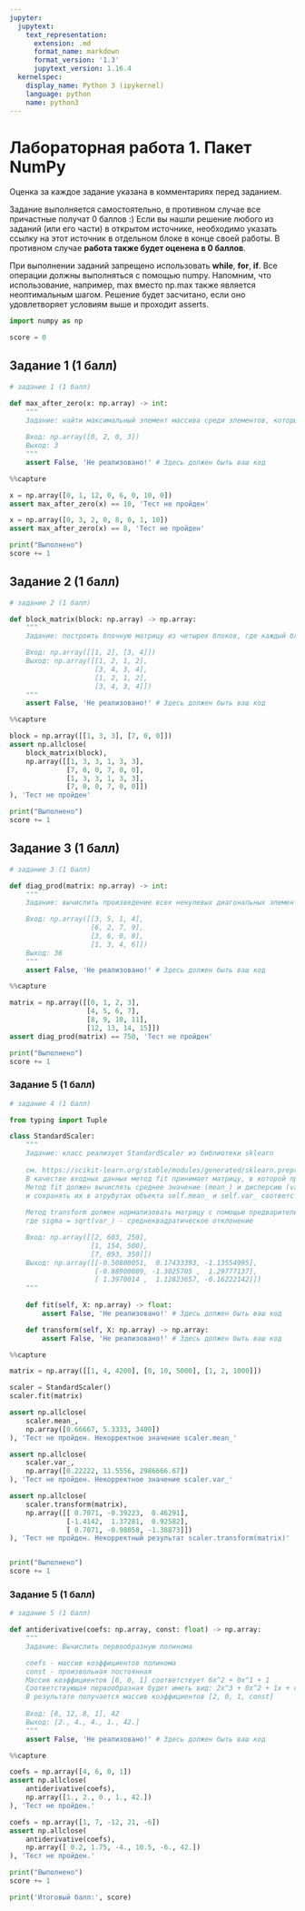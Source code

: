 ```yaml
---
jupyter:
  jupytext:
    text_representation:
      extension: .md
      format_name: markdown
      format_version: '1.3'
      jupytext_version: 1.16.4
  kernelspec:
    display_name: Python 3 (ipykernel)
    language: python
    name: python3
---
```


<!-- #region id="7247b8d4" editable=true slideshow={"slide_type": ""} -->
# Лабораторная работа 1. Пакет NumPy

Оценка за каждое задание указана в комментариях перед заданием.

Задание выполняется самостоятельно, в противном случае все причастные получат 0 баллов :)
Если вы нашли решение любого из заданий (или его части) в открытом источнике, необходимо указать ссылку на этот источник в отдельном блоке в конце своей работы. 
В противном случае **работа также будет оценена в 0 баллов**.
<!-- #endregion -->

<!-- #region id="1966e3d0" editable=true slideshow={"slide_type": ""} -->
При выполнении заданий запрещено использовать **while**, **for**, **if**. 
Все операции должны выполняться с помощью numpy. 
Напомним, что использование, например, max вместо np.max также является неоптимальным шагом.
Решение будет засчитано, если оно удовлетворяет условиям выше и проходит asserts.
<!-- #endregion -->

```python executionInfo={"elapsed": 1081, "status": "ok", "timestamp": 1694439757773, "user": {"displayName": "Sergey Korpachev", "userId": "09181340988160569540"}, "user_tz": -180} id="03cf459c" editable=true slideshow={"slide_type": ""}
import numpy as np

score = 0
```

<!-- #region id="cDsKeK4EaWrE" editable=true slideshow={"slide_type": ""} -->
## Задание 1 (1 балл)
<!-- #endregion -->

```python executionInfo={"elapsed": 4, "status": "ok", "timestamp": 1694439759790, "user": {"displayName": "Sergey Korpachev", "userId": "09181340988160569540"}, "user_tz": -180} id="439425f7" editable=true slideshow={"slide_type": ""}
# задание 1 (1 балл)

def max_after_zero(x: np.array) -> int:
    """
    Задание: найти максимальный элемент массива среди элементов, которым предшествует ноль
      
    Вход: np.array([0, 2, 0, 3])
    Выход: 3
    """
    assert False, 'Не реализовано!' # Здесь должен быть ваш код
```

```python colab={"base_uri": "https://localhost:8080/", "height": 293} executionInfo={"elapsed": 252, "status": "error", "timestamp": 1694439761443, "user": {"displayName": "Sergey Korpachev", "userId": "09181340988160569540"}, "user_tz": -180} id="a58b05aa" outputId="bfa9232f-9fe7-4333-da96-0a3cc4f0f59d" editable=false slideshow={"slide_type": ""}
%%capture

x = np.array([0, 1, 12, 0, 6, 0, 10, 0])
assert max_after_zero(x) == 10, 'Тест не пройден'

x = np.array([0, 3, 2, 0, 8, 0, 1, 10])
assert max_after_zero(x) == 8, 'Тест не пройден'

print("Выполнено")
score += 1
```

<!-- #region id="zT54XZpBaeHX" editable=true slideshow={"slide_type": ""} -->
## Задание 2 (1 балл)
<!-- #endregion -->

```python executionInfo={"elapsed": 10, "status": "ok", "timestamp": 1694439791603, "user": {"displayName": "Sergey Korpachev", "userId": "09181340988160569540"}, "user_tz": -180} id="0a3ff5e4" editable=true slideshow={"slide_type": ""}
# задание 2 (1 балл)

def block_matrix(block: np.array) -> np.array:
    """
    Задание: построить блочную матрицу из четырех блоков, где каждый блок представляет собой заданную матрицу

    Вход: np.array([[1, 2], [3, 4]])
    Выход: np.array([[1, 2, 1, 2],
                     [3, 4, 3, 4],
                     [1, 2, 1, 2],
                     [3, 4, 3, 4]])
    """
    assert False, 'Не реализовано!' # Здесь должен быть ваш код
```

```python colab={"base_uri": "https://localhost:8080/", "height": 327} executionInfo={"elapsed": 9, "status": "error", "timestamp": 1694439791604, "user": {"displayName": "Sergey Korpachev", "userId": "09181340988160569540"}, "user_tz": -180} id="f0ce9850" outputId="c67f53b4-ecc6-4fa7-81ac-432927da7dde" editable=false slideshow={"slide_type": ""}
%%capture

block = np.array([[1, 3, 3], [7, 0, 0]])
assert np.allclose(
    block_matrix(block),
    np.array([[1, 3, 3, 1, 3, 3],
              [7, 0, 0, 7, 0, 0],
              [1, 3, 3, 1, 3, 3],
              [7, 0, 0, 7, 0, 0]])
), 'Тест не пройден'

print("Выполнено")
score += 1
```

<!-- #region id="dzvsvRm6apVb" editable=true slideshow={"slide_type": ""} -->
## Задание 3 (1 балл)
<!-- #endregion -->

```python executionInfo={"elapsed": 246, "status": "ok", "timestamp": 1694439796375, "user": {"displayName": "Sergey Korpachev", "userId": "09181340988160569540"}, "user_tz": -180} id="b4535fbf" editable=true slideshow={"slide_type": ""}
# задание 3 (1 балл)

def diag_prod(matrix: np.array) -> int:
    """
    Задание: вычислить произведение всех ненулевых диагональных элементов квадратной матрицы

    Вход: np.array([[3, 5, 1, 4],
                    [6, 2, 7, 9],
                    [3, 6, 0, 8],
                    [1, 3, 4, 6]])
    Выход: 36
    """
    assert False, 'Не реализовано!' # Здесь должен быть ваш код
```

```python colab={"base_uri": "https://localhost:8080/", "height": 310} executionInfo={"elapsed": 5, "status": "error", "timestamp": 1694439797817, "user": {"displayName": "Sergey Korpachev", "userId": "09181340988160569540"}, "user_tz": -180} id="fa039421" outputId="080cb3f5-b033-4cf2-bb9a-8f9c852090a6" editable=false slideshow={"slide_type": ""}
%%capture

matrix = np.array([[0, 1, 2, 3],
                   [4, 5, 6, 7],
                   [8, 9, 10, 11],
                   [12, 13, 14, 15]])
assert diag_prod(matrix) == 750, 'Тест не пройден'

print("Выполнено")
score += 1
```

<!-- #region id="1U5HMX3Marze" -->
### Задание 5 (1 балл)
<!-- #endregion -->

```python executionInfo={"elapsed": 5, "status": "ok", "timestamp": 1694439800023, "user": {"displayName": "Sergey Korpachev", "userId": "09181340988160569540"}, "user_tz": -180} id="cfa98502" editable=true slideshow={"slide_type": ""}
# задание 4 (1 балл)

from typing import Tuple

class StandardScaler:
    """
    Задание: класс реализует StandardScaler из библиотеки sklearn
    
    см. https://scikit-learn.org/stable/modules/generated/sklearn.preprocessing.StandardScaler.html
    В качестве входных данных метод fit принимает матрицу, в которой признаки объектов расположены в столбцах 
    Метод fit должен вычислять среднее значение (mean_) и дисперсию (var_) для каждого из признаков (столбца), 
    и сохранять их в атрубутах объекта self.mean_ и self.var_ соответственно.    
    
    Метод transform должен нормализовать матрицу с помощью предварительно вычисленных mean_ и sigma, 
    где sigma = sqrt(var_) - среднеквадратическое отклонение

    Вход: np.array([[2, 603, 250], 
                    [1, 154, 500], 
                    [7, 893, 350]])
    Выход: np.array([[-0.50800051,  0.17433393, -1.13554995],
                     [-0.88900089, -1.3025705 ,  1.29777137],
                     [ 1.3970014 ,  1.12823657, -0.16222142]])
    """
        
    def fit(self, X: np.array) -> float:
        assert False, 'Не реализовано!' # Здесь должен быть ваш код

    def transform(self, X: np.array) -> np.array:
        assert False, 'Не реализовано!' # Здесь должен быть ваш код
```

```python colab={"base_uri": "https://localhost:8080/", "height": 361} executionInfo={"elapsed": 6, "status": "error", "timestamp": 1694439800521, "user": {"displayName": "Sergey Korpachev", "userId": "09181340988160569540"}, "user_tz": -180} id="352d0513" outputId="42f66f0a-e221-4c90-f081-2007cd20b811" editable=false slideshow={"slide_type": ""}
%%capture

matrix = np.array([[1, 4, 4200], [0, 10, 5000], [1, 2, 1000]])

scaler = StandardScaler()
scaler.fit(matrix)

assert np.allclose(
    scaler.mean_,
    np.array([0.66667, 5.3333, 3400])
), 'Тест не пройден. Некорректное значение scaler.mean_'

assert np.allclose(
    scaler.var_,
    np.array([0.22222, 11.5556, 2986666.67])
), 'Тест не пройден. Некорректное значение scaler.var_'

assert np.allclose(
    scaler.transform(matrix),
    np.array([[ 0.7071, -0.39223,  0.46291],
              [-1.4142,  1.37281,  0.92582],
              [ 0.7071, -0.98058, -1.38873]])
), 'Тест не пройден. Некорректный результат scaler.transform(matrix)'


print("Выполнено")
score += 1
```

<!-- #region id="VgfO8yt7atav" editable=true slideshow={"slide_type": ""} -->
### Задание 5 (1 балл)
<!-- #endregion -->

```python executionInfo={"elapsed": 3, "status": "ok", "timestamp": 1694439802963, "user": {"displayName": "Sergey Korpachev", "userId": "09181340988160569540"}, "user_tz": -180} id="7d68dc80" editable=true slideshow={"slide_type": ""}
# задание 5 (1 балл)

def antiderivative(coefs: np.array, const: float) -> np.array:
    """
    Задание: Вычислить первообразную полинома

    coefs - массив коэффициентов полинома
    const - произвольная постоянная
    Массив коэффициентов [6, 0, 1] соответствует 6x^2 + 0x^1 + 1
    Соответствующая первообразная будет иметь вид: 2x^3 + 0x^2 + 1x + const,
    В результате получается массив коэффициентов [2, 0, 1, const]
        
    Вход: [8, 12, 8, 1], 42
    Выход: [2., 4., 4., 1., 42.]
    """
    assert False, 'Не реализовано!' # Здесь должен быть ваш код
```

```python colab={"base_uri": "https://localhost:8080/", "height": 327} executionInfo={"elapsed": 6, "status": "error", "timestamp": 1694439803375, "user": {"displayName": "Sergey Korpachev", "userId": "09181340988160569540"}, "user_tz": -180} id="41288733" outputId="9e4b86da-8361-4b6b-8b92-bbe46b371c70" editable=false slideshow={"slide_type": ""}
%%capture

coefs = np.array([4, 6, 0, 1])
assert np.allclose(
    antiderivative(coefs),
    np.array([1., 2., 0., 1., 42.])
), 'Тест не пройден.'

coefs = np.array([1, 7, -12, 21, -6])
assert np.allclose(
    antiderivative(coefs),
    np.array([ 0.2, 1.75, -4., 10.5, -6., 42.])
), 'Тест не пройден.'

print("Выполнено")
score += 1
```

```python editable=false slideshow={"slide_type": ""}
print('Итоговый балл:', score)
```
